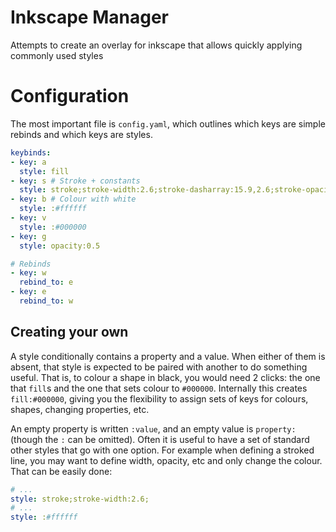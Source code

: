 # Inkscape Manager
Attempts to create an overlay for inkscape that allows quickly applying commonly used styles

# Configuration
The most important file is `config.yaml`, which outlines which keys are simple rebinds and which keys are styles.

```yaml
keybinds:
- key: a
  style: fill
- key: s # Stroke + constants
  style: stroke;stroke-width:2.6;stroke-dasharray:15.9,2.6;stroke-opacity:1;
- key: b # Colour with white
  style: :#ffffff
- key: v
  style: :#000000
- key: g
  style: opacity:0.5

# Rebinds
- key: w
  rebind_to: e
- key: e
  rebind_to: w
```

## Creating your own
A style conditionally contains a property and a value. When either of them is absent, that style is expected to be paired with another to do something useful.
That is, to colour a shape in black, you would need 2 clicks: the one that `fill`s and the one that sets colour to `#000000`. 
Internally this creates `fill:#000000`, giving you the flexibility to assign sets of keys for colours, shapes, changing properties, etc.

An empty property is written `:value`, and an empty value is `property:` (though the `:` can be omitted).
Often it is useful to have a set of standard other styles that go with one option. For example when defining a stroked line, you may want to define width, opacity, etc and only change the colour.
That can be easily done:

```yaml
# ...
style: stroke;stroke-width:2.6;
# ...
style: :#ffffff
```
